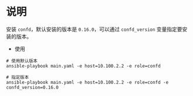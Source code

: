 # 说明

安装 `confd`，默认安装的版本是 `0.16.0`，可以通过 `confd_version` 变量指定要安装的版本。

* 使用

```shell
# 使用默认版本
ansible-playbook main.yaml -e host=10.100.2.2 -e role=confd

# 指定版本
ansible-playbook main.yaml -e host=10.100.2.2 -e role=confd -e confd_version=0.16.0
```
